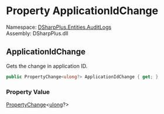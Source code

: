 # Property ApplicationIdChange

Namespace: [DSharpPlus.Entities.AuditLogs](DSharpPlus.Entities.AuditLogs.md)  
Assembly: DSharpPlus.dll

## <a id="DSharpPlus_Entities_AuditLogs_DiscordAuditLogWebhookEntry_ApplicationIdChange"></a>ApplicationIdChange

Gets the change in application ID.

```csharp
public PropertyChange<ulong?> ApplicationIdChange { get; }
```

### Property Value

[PropertyChange](DSharpPlus.Entities.AuditLogs.PropertyChange\-1.md)<[ulong](https://learn.microsoft.com/dotnet/api/system.uint64)?\>


